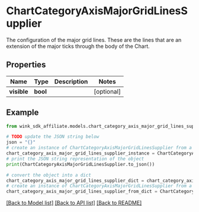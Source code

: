 # ChartCategoryAxisMajorGridLinesSupplier

The configuration of the major grid lines. These are the lines that are an extension of the major ticks through the body of the Chart.

## Properties

Name | Type | Description | Notes
------------ | ------------- | ------------- | -------------
**visible** | **bool** |  | [optional] 

## Example

```python
from wink_sdk_affiliate.models.chart_category_axis_major_grid_lines_supplier import ChartCategoryAxisMajorGridLinesSupplier

# TODO update the JSON string below
json = "{}"
# create an instance of ChartCategoryAxisMajorGridLinesSupplier from a JSON string
chart_category_axis_major_grid_lines_supplier_instance = ChartCategoryAxisMajorGridLinesSupplier.from_json(json)
# print the JSON string representation of the object
print(ChartCategoryAxisMajorGridLinesSupplier.to_json())

# convert the object into a dict
chart_category_axis_major_grid_lines_supplier_dict = chart_category_axis_major_grid_lines_supplier_instance.to_dict()
# create an instance of ChartCategoryAxisMajorGridLinesSupplier from a dict
chart_category_axis_major_grid_lines_supplier_from_dict = ChartCategoryAxisMajorGridLinesSupplier.from_dict(chart_category_axis_major_grid_lines_supplier_dict)
```
[[Back to Model list]](../README.md#documentation-for-models) [[Back to API list]](../README.md#documentation-for-api-endpoints) [[Back to README]](../README.md)


